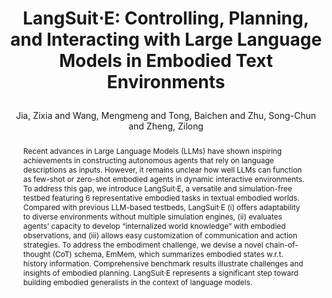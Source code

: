 ---
layout: pub
type: inproceedings
title: >
    LangSuit⋅E: Controlling, Planning, and Interacting with Large Language Models in Embodied Text Environments
author: Jia, Zixia and Wang, Mengmeng and Tong, Baichen and Zhu, Song-Chun and Zheng, Zilong
year: 2024
abbr: ACL'24
misc: (also in SpLU-RoboNLP Workshop at ACL 2024)
correspondence: Zheng, Zilong
selected: false
# booktitle: >
#     Findings of the Annual Meeting of the Association for Computational Linguistics: ACL-Findings
booktitle: ACL Findings
arxiv: >
    2406.16294
code: https://github.com/bigai-nlco/langsuite
abstract: >
    Recent advances in Large Language Models (LLMs) have shown inspiring achievements in constructing autonomous agents that rely on language descriptions as inputs. However, it remains unclear how well LLMs can function as few-shot or zero-shot embodied agents in dynamic interactive environments. To address this gap, we introduce LangSuit·E, a versatile and simulation-free testbed featuring 6 representative embodied tasks in textual embodied worlds. Compared with previous LLM-based testbeds, LangSuit·E (i) offers adaptability to diverse environments without multiple simulation engines, (ii) evaluates agents’ capacity to develop “internalized world knowledge” with embodied observations, and (iii) allows easy customization of communication and action strategies. To address the embodiment challenge, we devise a novel chain-of-thought (CoT) schema, EmMem, which summarizes embodied states w.r.t. history information. Comprehensive benchmark results illustrate challenges and insights of embodied planning. LangSuit·E represents a significant step toward building embodied generalists in the context of language models.

bibtex: >
    @inproceedings{jia2024langsuite,
        title={LangSuit$\cdot$E: Controlling, Planning, and Interacting with Large Language Models in Embodied Text Environments},
        author={Jia, Zixia and Wang, Mengmeng and Tong, Baichen and Zhu, Song-Chun and Zheng, Zilong},
        booktitle={Findings of the Association for Computational Linguistics: ACL-Findings 2024},
        year={2024}
    }
---